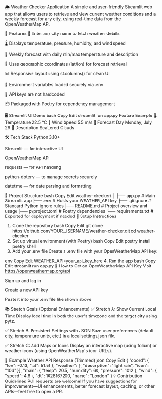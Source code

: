 🌦️ Weather Checker Application
A simple and user-friendly Streamlit web app that allows users to retrieve and view current weather conditions and a weekly forecast for any city, using real-time data from the OpenWeatherMap API.

🚀 Features
🔎 Enter any city name to fetch weather details

🌡️ Displays temperature, pressure, humidity, and wind speed

📆 Weekly forecast with daily min/max temperature and description

📍 Uses geographic coordinates (lat/lon) for forecast retrieval

📊 Responsive layout using st.columns() for clean UI

🧠 Environment variables loaded securely via .env

🔐 API keys are not hardcoded

📦 Packaged with Poetry for dependency management

🖥️ Streamlit UI Demo
bash
Copy
Edit
streamlit run app.py
Feature	Example
🌡️ Temperature	22.5 °C
💨 Wind Speed	5.5 m/s
📅 Forecast Day	Monday, July 29
🧾 Description	Scattered Clouds

🛠️ Tech Stack
Python 3.10+

Streamlit — for interactive UI

OpenWeatherMap API

requests — for API handling

python-dotenv — to manage secrets securely

datetime — for date parsing and formatting

📁 Project Structure
bash
Copy
Edit
weather-checker/
│
├── app.py                 # Main Streamlit app
├── .env                  # Holds your WEATHER_API key
├── .gitignore            # Standard Python ignore rules
├── README.md             # Project overview and usage
├── pyproject.toml        # Poetry dependencies
└── requirements.txt      # Exported for deployment if needed
🧪 Setup Instructions
1. Clone the repository
bash
Copy
Edit
git clone https://github.com/YOUR_USERNAME/weather-checker.git
cd weather-checker
2. Set up virtual environment (with Poetry)
bash
Copy
Edit
poetry install
poetry shell
3. Add your .env file
Create a .env file with your OpenWeatherMap API key:

env
Copy
Edit
WEATHER_API=your_api_key_here
4. Run the app
bash
Copy
Edit
streamlit run app.py
🔑 How to Get an OpenWeatherMap API Key
Visit https://openweathermap.org/api

Sign up and log in

Create a new API key

Paste it into your .env file like shown above

📚 Stretch Goals (Optional Enhancements)
✅ Stretch A: Show Current Local Time
Display local time in both the user's timezone and the target city using pytz.

✅ Stretch B: Persistent Settings with JSON
Save user preferences (default city, temperature units, etc.) in a local settings.json file.

✅ Stretch C: Add Maps or Icons
Display an interactive map (using folium) or weather icons (using OpenWeatherMap's icon URLs).

🧾 Example Weather API Response (Trimmed)
json
Copy
Edit
{
  "coord": { "lon": -0.13, "lat": 51.51 },
  "weather": [{ "description": "light rain", "icon": "10d" }],
  "main": { "temp": 20.5, "humidity": 60, "pressure": 1012 },
  "wind": { "speed": 4.6 },
  "dt": 1628167200,
  "name": "London"
}
💡 Contribution Guidelines
Pull requests are welcome! If you have suggestions for improvements—UI enhancements, better forecast layout, caching, or other APIs—feel free to open a PR.
